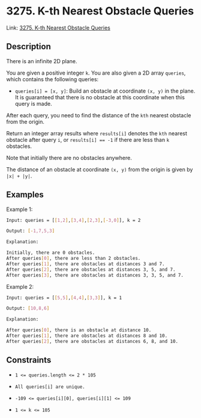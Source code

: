# 3275. K-th Nearest Obstacle Queries

Link: [3275. K-th Nearest Obstacle Queries](https://leetcode.com/problems/k-th-nearest-obstacle-queries/description/)

## Description

There is an infinite 2D plane.

You are given a positive integer `k`. You are also given a 2D array `queries`, which contains the following queries:

- `queries[i] = [x, y]`: Build an obstacle at coordinate `(x, y)` in the plane. It is guaranteed that there is no obstacle at this coordinate when this query is made.

After each query, you need to find the distance of the `kth` nearest obstacle from the origin.

Return an integer array results where `results[i]` denotes the `kth` nearest obstacle after query `i`, or `results[i] == -1` if there are less than `k` obstacles.

Note that initially there are no obstacles anywhere.

The distance of an obstacle at coordinate `(x, y)` from the origin is given by `|x| + |y|`.

## Examples

Example 1:

```bash
Input: queries = [[1,2],[3,4],[2,3],[-3,0]], k = 2

Output: [-1,7,5,3]

Explanation:

Initially, there are 0 obstacles.
After queries[0], there are less than 2 obstacles.
After queries[1], there are obstacles at distances 3 and 7.
After queries[2], there are obstacles at distances 3, 5, and 7.
After queries[3], there are obstacles at distances 3, 3, 5, and 7.
```

Example 2:

```bash
Input: queries = [[5,5],[4,4],[3,3]], k = 1

Output: [10,8,6]

Explanation:

After queries[0], there is an obstacle at distance 10.
After queries[1], there are obstacles at distances 8 and 10.
After queries[2], there are obstacles at distances 6, 8, and 10.
```

## Constraints

- `1 <= queries.length <= 2 * 105`

- `All queries[i] are unique.`

- `-109 <= queries[i][0], queries[i][1] <= 109`

- `1 <= k <= 105`
